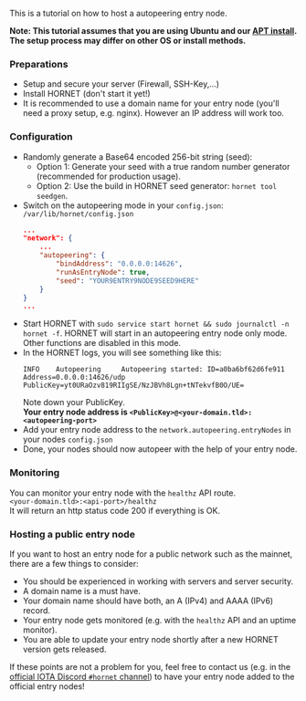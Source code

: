 This is a tutorial on how to host a autopeering entry node.

**Note: This tutorial assumes that you are using Ubuntu and our [APT install](https://github.com/gohornet/hornet/wiki/Tutorials%3A-Linux%3A-Install-HORNET). The setup process may differ on other OS or install methods.**

### Preparations

- Setup and secure your server (Firewall, SSH-Key,...)
- Install HORNET (don't start it yet!)
- It is recommended to use a domain name for your entry node (you'll need a proxy setup, e.g. nginx). However an IP address will work too.

### Configuration

- Randomly generate a Base64 encoded 256-bit string (seed):
  - Option 1: Generate your seed with a true random number generator (recommended for production usage).
  - Option 2: Use the build in HORNET seed generator: `hornet tool seedgen`.
- Switch on the autopeering mode in your `config.json`:<br>
  `/var/lib/hornet/config.json`
  ```json
  ...
  "network": {
      ...
      "autopeering": {
          "bindAddress": "0.0.0.0:14626",
          "runAsEntryNode": true,
          "seed": "YOUR9ENTRY9NODE9SEED9HERE"
      }
  }
  ...
  ```
- Start HORNET with `sudo service start hornet && sudo journalctl -n hornet -f`. HORNET will start in an autopeering entry node only mode. Other functions are disabled in this mode.
- In the HORNET logs, you will see something like this:
  ```
  INFO    Autopeering     Autopeering started: ID=a0ba6bf62d6fe911 Address=0.0.0.0:14626/udp PublicKey=yt0URaOzv819RIIgSE/NzJBVh8Lgn+tNTekvfB0O/UE=
  ```
  Note down your PublicKey.<br>
  **Your entry node address is `<PublicKey>@<your-domain.tld>:<autopeering-port>`**
- Add your entry node address to the `network.autopeering.entryNodes` in your nodes `config.json`
- Done, your nodes should now autopeer with the help of your entry node.

### Monitoring

You can monitor your entry node with the `healthz` API route.<br>
`<your-domain.tld>:<api-port>/healthz`<br>
It will return an http status code 200 if everything is OK.

### Hosting a public entry node

If you want to host an entry node for a public network such as the mainnet, there are a few things to consider:

- You should be experienced in working with servers and server security.
- A domain name is a must have.
- Your domain name should have both, an A (IPv4) and AAAA (IPv6) record.
- Your entry node gets monitored (e.g. with the `healthz` API and an uptime monitor).
- You are able to update your entry node shortly after a new HORNET version gets released.

If these points are not a problem for you, feel free to contact us (e.g. in the [official IOTA Discord `#hornet` channel](https://discord.iota.org/)) to have your entry node added to the official entry nodes!
